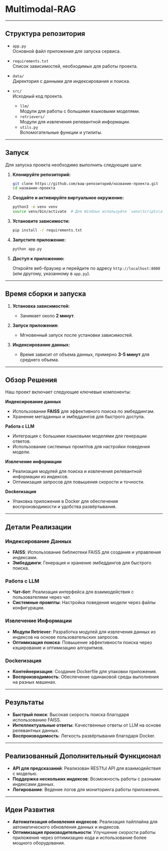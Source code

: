 # Multimodal-RAG

---

## Структура репозитория

- `app.py`  
  Основной файл приложения для запуска сервиса.

- `requirements.txt`  
  Список зависимостей, необходимых для работы проекта.

- `data/`  
  Директория с данными для индексирования и поиска.
  
- `src/`  
  Исходный код проекта.
  - `llm/`  
    Модули для работы с большими языковыми моделями.
  - `retrievers/`  
    Модули для извлечения релевантной информации.
  - `utils.py`  
    Вспомогательные функции и утилиты.

---

## Запуск

Для запуска проекта необходимо выполнить следующие шаги:

1. **Клонируйте репозиторий:**

    ```bash
    git clone https://github.com/ваш-репозиторий/название-проекта.git
    cd название-проекта
    ```

2. **Создайте и активируйте виртуальное окружение:**

    ```bash
    python3 -m venv venv
    source venv/bin/activate  # Для Windows используйте `venv\Scripts\activate`
    ```

3. **Установите зависимости:**

    ```bash
    pip install -r requirements.txt
    ```

4. **Запустите приложение:**

    ```bash
    python app.py
    ```

5. **Доступ к приложению:**

    Откройте веб-браузер и перейдите по адресу `http://localhost:8000` (или другому, указанному в `app.py`).

---

## Время сборки и запуска

1. **Установка зависимостей:**  
   - Занимает около **2 минут**.

2. **Запуск приложения:**  
   - Мгновенный запуск после установки зависимостей.

3. **Индексирование данных:**  
   - Время зависит от объема данных, примерно **3-5 минут** для среднего объема.

---

## Обзор Решения

Наш проект включает следующие ключевые компоненты:

**Индексирование данных**
- Использование **FAISS** для эффективного поиска по эмбеддингам.
- Хранение метаданных и эмбеддингов для быстрого доступа.

**Работа с LLM**
- Интеграция с большими языковыми моделями для генерации ответов.
- Использование системных промптов для настройки поведения модели.

**Извлечение информации**
- Реализация модулей для поиска и извлечения релевантной информации из индексов.
- Оптимизация запросов для повышения скорости и точности.

**Dockerизация**
- Упаковка приложения в Docker для обеспечения воспроизводимости и удобства развёртывания.

---

## Детали Реализации

### Индексирование Данных
- **FAISS**: Использование библиотеки FAISS для создания и управления индексами.
- **Эмбеддинги**: Генерация и хранение эмбеддингов для быстрого поиска.

### Работа с LLM
- **Чат-бот**: Реализация интерфейса для взаимодействия с пользователями через чат.
- **Системные промпты**: Настройка поведения модели через файлы конфигурации.

### Извлечение Информации
- **Модули Retriever**: Разработка модулей для извлечения данных из индексов на основе пользовательских запросов.
- **Оптимизация поиска**: Повышение эффективности поиска через кэширование и оптимизацию алгоритмов.

### Dockerизация
- **Контейнеризация**: Создание Dockerfile для упаковки приложения.
- **Воспроизводимость**: Обеспечение одинаковой среды выполнения на разных машинах.

---

## Результаты

- **Быстрый поиск**: Высокая скорость поиска благодаря использованию FAISS.
- **Интеллектуальные ответы**: Качественные ответы от LLM на основе релевантных данных.
- **Воспроизводимость**: Легкость развёртывания благодаря Docker.

---

## Реализованный Дополнительный Функционал

- **API для предсказаний**: Реализован RESTful API для взаимодействия с моделью.
- **Поддержка нескольких индексов**: Возможность работы с разными индексами данных.
- **Логирование**: Ведение логов для мониторинга работы приложения.

---

## Идеи Развития

- **Автоматизация обновления индексов**: Реализация пайплайна для автоматического обновления данных и индексов.
- **Оптимизация производительности**: Улучшение скорости работы приложения через оптимизацию кода и использование более мощного оборудования.